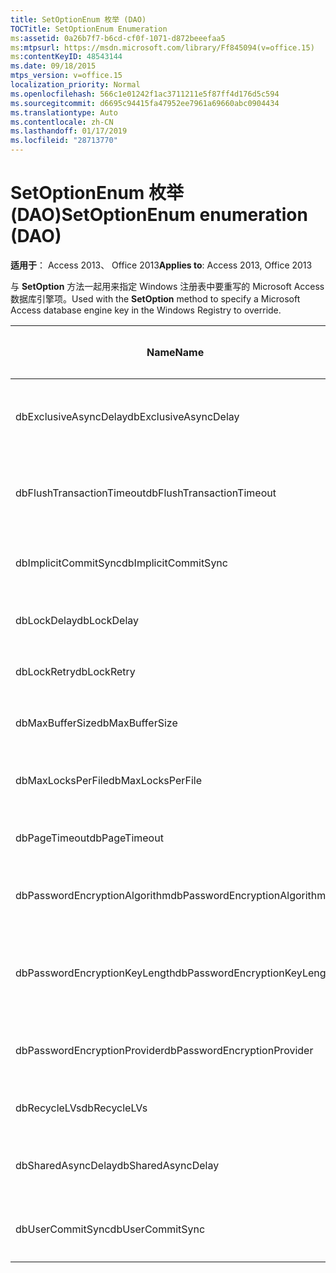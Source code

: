 ```yaml
---
title: SetOptionEnum 枚举 (DAO)
TOCTitle: SetOptionEnum Enumeration
ms:assetid: 0a26b7f7-b6cd-cf0f-1071-d872beeefaa5
ms:mtpsurl: https://msdn.microsoft.com/library/Ff845094(v=office.15)
ms:contentKeyID: 48543144
ms.date: 09/18/2015
mtps_version: v=office.15
localization_priority: Normal
ms.openlocfilehash: 566c1e01242f1ac3711211e5f87ff4d176d5c594
ms.sourcegitcommit: d6695c94415fa47952ee7961a69660abc0904434
ms.translationtype: Auto
ms.contentlocale: zh-CN
ms.lasthandoff: 01/17/2019
ms.locfileid: "28713770"
---
```

# <a name="setoptionenum-enumeration-dao"></a><span data-ttu-id="0d83d-102">SetOptionEnum 枚举 (DAO)</span><span class="sxs-lookup"><span data-stu-id="0d83d-102">SetOptionEnum enumeration (DAO)</span></span>


<span data-ttu-id="0d83d-103">**适用于**： Access 2013、 Office 2013</span><span class="sxs-lookup"><span data-stu-id="0d83d-103">**Applies to**: Access 2013, Office 2013</span></span>

<span data-ttu-id="0d83d-104">与 **SetOption** 方法一起用来指定 Windows 注册表中要重写的 Microsoft Access 数据库引擎项。</span><span class="sxs-lookup"><span data-stu-id="0d83d-104">Used with the **SetOption** method to specify a Microsoft Access database engine key in the Windows Registry to override.</span></span>

<table>
<colgroup>
<col style="width: 33%" />
<col style="width: 33%" />
<col style="width: 33%" />
</colgroup>
<thead>
<tr class="header">
<th><p><span data-ttu-id="0d83d-105">Name</span><span class="sxs-lookup"><span data-stu-id="0d83d-105">Name</span></span></p></th>
<th><p><span data-ttu-id="0d83d-106">值</span><span class="sxs-lookup"><span data-stu-id="0d83d-106">Value</span></span></p></th>
<th><p><span data-ttu-id="0d83d-107">说明</span><span class="sxs-lookup"><span data-stu-id="0d83d-107">Description</span></span></p></th>
</tr>
</thead>
<tbody>
<tr class="odd">
<td><p><span data-ttu-id="0d83d-108">dbExclusiveAsyncDelay</span><span class="sxs-lookup"><span data-stu-id="0d83d-108">dbExclusiveAsyncDelay</span></span></p></td>
<td><p><span data-ttu-id="0d83d-109">60</span><span class="sxs-lookup"><span data-stu-id="0d83d-109">60</span></span></p></td>
<td><p><span data-ttu-id="0d83d-110">ExclusiveAsyncDelay 项。</span><span class="sxs-lookup"><span data-stu-id="0d83d-110">The ExclusiveAsyncDelay key.</span></span></p></td>
</tr>
<tr class="even">
<td><p><span data-ttu-id="0d83d-111">dbFlushTransactionTimeout</span><span class="sxs-lookup"><span data-stu-id="0d83d-111">dbFlushTransactionTimeout</span></span></p></td>
<td><p><span data-ttu-id="0d83d-112">66</span><span class="sxs-lookup"><span data-stu-id="0d83d-112">66</span></span></p></td>
<td><p><span data-ttu-id="0d83d-113">FlushTransactionTimeout 项。</span><span class="sxs-lookup"><span data-stu-id="0d83d-113">The FlushTransactionTimeout key.</span></span></p></td>
</tr>
<tr class="odd">
<td><p><span data-ttu-id="0d83d-114">dbImplicitCommitSync</span><span class="sxs-lookup"><span data-stu-id="0d83d-114">dbImplicitCommitSync</span></span></p></td>
<td><p><span data-ttu-id="0d83d-115">59</span><span class="sxs-lookup"><span data-stu-id="0d83d-115">59</span></span></p></td>
<td><p><span data-ttu-id="0d83d-116">ImplicitCommitSync 项。</span><span class="sxs-lookup"><span data-stu-id="0d83d-116">The ImplicitCommitSync key.</span></span></p></td>
</tr>
<tr class="even">
<td><p><span data-ttu-id="0d83d-117">dbLockDelay</span><span class="sxs-lookup"><span data-stu-id="0d83d-117">dbLockDelay</span></span></p></td>
<td><p><span data-ttu-id="0d83d-118">63</span><span class="sxs-lookup"><span data-stu-id="0d83d-118">63</span></span></p></td>
<td><p><span data-ttu-id="0d83d-119">LockDelay 项。</span><span class="sxs-lookup"><span data-stu-id="0d83d-119">The LockDelay key.</span></span></p></td>
</tr>
<tr class="odd">
<td><p><span data-ttu-id="0d83d-120">dbLockRetry</span><span class="sxs-lookup"><span data-stu-id="0d83d-120">dbLockRetry</span></span></p></td>
<td><p><span data-ttu-id="0d83d-121">57</span><span class="sxs-lookup"><span data-stu-id="0d83d-121">57</span></span></p></td>
<td><p><span data-ttu-id="0d83d-122">LockRetry 项。</span><span class="sxs-lookup"><span data-stu-id="0d83d-122">The LockRetry key.</span></span></p></td>
</tr>
<tr class="even">
<td><p><span data-ttu-id="0d83d-123">dbMaxBufferSize</span><span class="sxs-lookup"><span data-stu-id="0d83d-123">dbMaxBufferSize</span></span></p></td>
<td><p><span data-ttu-id="0d83d-124">8</span><span class="sxs-lookup"><span data-stu-id="0d83d-124">8</span></span></p></td>
<td><p><span data-ttu-id="0d83d-125">MaxBufferSize 项。</span><span class="sxs-lookup"><span data-stu-id="0d83d-125">The MaxBufferSize key.</span></span></p></td>
</tr>
<tr class="odd">
<td><p><span data-ttu-id="0d83d-126">dbMaxLocksPerFile</span><span class="sxs-lookup"><span data-stu-id="0d83d-126">dbMaxLocksPerFile</span></span></p></td>
<td><p><span data-ttu-id="0d83d-127">62</span><span class="sxs-lookup"><span data-stu-id="0d83d-127">62</span></span></p></td>
<td><p><span data-ttu-id="0d83d-128">MaxLocksPerFile 项。</span><span class="sxs-lookup"><span data-stu-id="0d83d-128">The MaxLocksPerFile key.</span></span></p></td>
</tr>
<tr class="even">
<td><p><span data-ttu-id="0d83d-129">dbPageTimeout</span><span class="sxs-lookup"><span data-stu-id="0d83d-129">dbPageTimeout</span></span></p></td>
<td><p><span data-ttu-id="0d83d-130">6</span><span class="sxs-lookup"><span data-stu-id="0d83d-130">6</span></span></p></td>
<td><p><span data-ttu-id="0d83d-131">PageTimeout 项。</span><span class="sxs-lookup"><span data-stu-id="0d83d-131">The PageTimeout key.</span></span></p></td>
</tr>
<tr class="odd">
<td><p><span data-ttu-id="0d83d-132">dbPasswordEncryptionAlgorithm</span><span class="sxs-lookup"><span data-stu-id="0d83d-132">dbPasswordEncryptionAlgorithm</span></span></p></td>
<td><p><span data-ttu-id="0d83d-133">81</span><span class="sxs-lookup"><span data-stu-id="0d83d-133">81</span></span></p></td>
<td><p><span data-ttu-id="0d83d-134">加密算法的名称。</span><span class="sxs-lookup"><span data-stu-id="0d83d-134">The name of the encryption algorithm.</span></span></p></td>
</tr>
<tr class="even">
<td><p><span data-ttu-id="0d83d-135">dbPasswordEncryptionKeyLength</span><span class="sxs-lookup"><span data-stu-id="0d83d-135">dbPasswordEncryptionKeyLength</span></span></p></td>
<td><p><span data-ttu-id="0d83d-136">82</span><span class="sxs-lookup"><span data-stu-id="0d83d-136">82</span></span></p></td>
<td><p><span data-ttu-id="0d83d-p101">加密密钥长度。必须是从 40 开始的 8 的倍数。</span><span class="sxs-lookup"><span data-stu-id="0d83d-p101">The encryption key length. Must be a multiple of 8, starting at 40.</span></span></p></td>
</tr>
<tr class="odd">
<td><p><span data-ttu-id="0d83d-139">dbPasswordEncryptionProvider</span><span class="sxs-lookup"><span data-stu-id="0d83d-139">dbPasswordEncryptionProvider</span></span></p></td>
<td><p><span data-ttu-id="0d83d-140">80</span><span class="sxs-lookup"><span data-stu-id="0d83d-140">80</span></span></p></td>
<td><p><span data-ttu-id="0d83d-141">加密提供程序的名称。</span><span class="sxs-lookup"><span data-stu-id="0d83d-141">The name of the encryption provider.</span></span></p></td>
</tr>
<tr class="even">
<td><p><span data-ttu-id="0d83d-142">dbRecycleLVs</span><span class="sxs-lookup"><span data-stu-id="0d83d-142">dbRecycleLVs</span></span></p></td>
<td><p><span data-ttu-id="0d83d-143">65</span><span class="sxs-lookup"><span data-stu-id="0d83d-143">65</span></span></p></td>
<td><p><span data-ttu-id="0d83d-144">RecycleLVs 项。</span><span class="sxs-lookup"><span data-stu-id="0d83d-144">The RecycleLVs key.</span></span></p></td>
</tr>
<tr class="odd">
<td><p><span data-ttu-id="0d83d-145">dbSharedAsyncDelay</span><span class="sxs-lookup"><span data-stu-id="0d83d-145">dbSharedAsyncDelay</span></span></p></td>
<td><p><span data-ttu-id="0d83d-146">61</span><span class="sxs-lookup"><span data-stu-id="0d83d-146">61</span></span></p></td>
<td><p><span data-ttu-id="0d83d-147">SharedAsyncDelay 项。</span><span class="sxs-lookup"><span data-stu-id="0d83d-147">The SharedAsyncDelay key.</span></span></p></td>
</tr>
<tr class="even">
<td><p><span data-ttu-id="0d83d-148">dbUserCommitSync</span><span class="sxs-lookup"><span data-stu-id="0d83d-148">dbUserCommitSync</span></span></p></td>
<td><p><span data-ttu-id="0d83d-149">58</span><span class="sxs-lookup"><span data-stu-id="0d83d-149">58</span></span></p></td>
<td><p><span data-ttu-id="0d83d-150">UserCommitSync 项。</span><span class="sxs-lookup"><span data-stu-id="0d83d-150">The UserCommitSync key.</span></span></p></td>
</tr>
</tbody>
</table>

